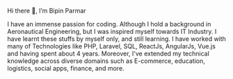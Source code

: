 Hi there 👋, I’m Bipin Parmar

I have an immense passion for coding. Although I hold a background in Aeronautical Engineering, but I was inspired myself towards IT Industry. I have learnt these stuffs by myself only, and still learning. I have worked with many of Technologies like PHP, Laravel, SQL, ReactJs, AngularJs, Vue.js and having spent about 4 years. Moreover, I've extended my technical knowledge across diverse domains such as E-commerce, education, logistics, social apps, finance, and more.


<!---
bipin1611/bipin1611 is a ✨ special ✨ repository because its `README.md` (this file) appears on your GitHub profile.
You can click the Preview link to take a look at your changes.
--->
